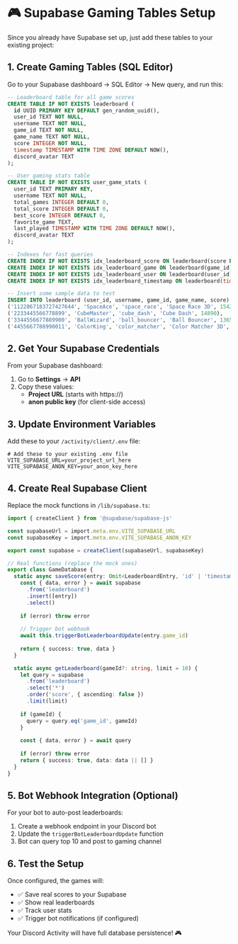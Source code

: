 # 🎮 Supabase Gaming Tables Setup

Since you already have Supabase set up, just add these tables to your existing project:

## 1. Create Gaming Tables (SQL Editor)

Go to your Supabase dashboard → SQL Editor → New query, and run this:

```sql
-- Leaderboard table for all game scores
CREATE TABLE IF NOT EXISTS leaderboard (
  id UUID PRIMARY KEY DEFAULT gen_random_uuid(),
  user_id TEXT NOT NULL,
  username TEXT NOT NULL,
  game_id TEXT NOT NULL,
  game_name TEXT NOT NULL,
  score INTEGER NOT NULL,
  timestamp TIMESTAMP WITH TIME ZONE DEFAULT NOW(),
  discord_avatar TEXT
);

-- User gaming stats table
CREATE TABLE IF NOT EXISTS user_game_stats (
  user_id TEXT PRIMARY KEY,
  username TEXT NOT NULL,
  total_games INTEGER DEFAULT 0,
  total_score INTEGER DEFAULT 0,
  best_score INTEGER DEFAULT 0,
  favorite_game TEXT,
  last_played TIMESTAMP WITH TIME ZONE DEFAULT NOW(),
  discord_avatar TEXT
);

-- Indexes for fast queries
CREATE INDEX IF NOT EXISTS idx_leaderboard_score ON leaderboard(score DESC);
CREATE INDEX IF NOT EXISTS idx_leaderboard_game ON leaderboard(game_id);
CREATE INDEX IF NOT EXISTS idx_leaderboard_user ON leaderboard(user_id);
CREATE INDEX IF NOT EXISTS idx_leaderboard_timestamp ON leaderboard(timestamp DESC);

-- Insert some sample data to test
INSERT INTO leaderboard (user_id, username, game_id, game_name, score) VALUES
('1122867183727427644', 'SpaceAce', 'space_race', 'Space Race 3D', 15420),
('2233445566778899', 'CubeMaster', 'cube_dash', 'Cube Dash', 14890),
('3344556677889900', 'BallWizard', 'ball_bouncer', 'Ball Bouncer', 13650),
('4455667788990011', 'ColorKing', 'color_matcher', 'Color Matcher 3D', 12980);
```

## 2. Get Your Supabase Credentials

From your Supabase dashboard:

1. Go to **Settings** → **API**
2. Copy these values:
   - **Project URL** (starts with https://)
   - **anon public key** (for client-side access)

## 3. Update Environment Variables

Add these to your `/activity/client/.env` file:

```env
# Add these to your existing .env file
VITE_SUPABASE_URL=your_project_url_here
VITE_SUPABASE_ANON_KEY=your_anon_key_here
```

## 4. Create Real Supabase Client

Replace the mock functions in `/lib/supabase.ts`:

```typescript
import { createClient } from '@supabase/supabase-js'

const supabaseUrl = import.meta.env.VITE_SUPABASE_URL
const supabaseKey = import.meta.env.VITE_SUPABASE_ANON_KEY

export const supabase = createClient(supabaseUrl, supabaseKey)

// Real functions (replace the mock ones)
export class GameDatabase {
  static async saveScore(entry: Omit<LeaderboardEntry, 'id' | 'timestamp'>) {
    const { data, error } = await supabase
      .from('leaderboard')
      .insert([entry])
      .select()
    
    if (error) throw error
    
    // Trigger bot webhook
    await this.triggerBotLeaderboardUpdate(entry.game_id)
    
    return { success: true, data }
  }

  static async getLeaderboard(gameId?: string, limit = 10) {
    let query = supabase
      .from('leaderboard')
      .select('*')
      .order('score', { ascending: false })
      .limit(limit)
    
    if (gameId) {
      query = query.eq('game_id', gameId)
    }
    
    const { data, error } = await query
    
    if (error) throw error
    return { success: true, data: data || [] }
  }
}
```

## 5. Bot Webhook Integration (Optional)

For your bot to auto-post leaderboards:

1. Create a webhook endpoint in your Discord bot
2. Update the `triggerBotLeaderboardUpdate` function
3. Bot can query top 10 and post to gaming channel

## 6. Test the Setup

Once configured, the games will:
- ✅ Save real scores to your Supabase
- ✅ Show real leaderboards  
- ✅ Track user stats
- ✅ Trigger bot notifications (if configured)

Your Discord Activity will have full database persistence! 🎮